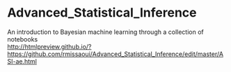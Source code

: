 # Advanced_Statistical_Inference
An introduction to Bayesian machine learning through a collection of notebooks
<br>
http://htmlpreview.github.io/?https://github.com/rmissaoui/Advanced_Statistical_Inference/edit/master/ASI-ae.html
